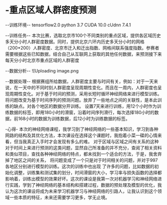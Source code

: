 # -重点区域人群密度预测
--训练环境--
tensorflow2.0
python 3.7
CUDA 10.0
cUdnn 7.4.1

--训练任务--
本次比赛，选取北京市100个不同类别的重点区域，提供各区域历史多天分小时人群密度数据。同时，提供北京六环内历史多天分小时的网格（200*200）人群密度、北京市迁入和迁出指数、网格间联系强度指数。参赛者需要根据这些已知数据，结合自己从互联网上获取的其他任何数据，来预测接下来每天分小时北京市重点区域的人群密度

--数据分析--
![Uploading image.png

--数据处理--
根据赛组所给数据，人群密度主要与时间有关，例如：对于一天来说，在一天中的不同时刻人群密度呈现周期性变化。而且在一周内，人群密度也呈现周期性变化。对于基于时间的预测，采用长短时循环神经网络来进行模型训练。将问题改变为基于时间序列的预测问题。放弃了一些地点之间的关联性，是本此训练的缺点。对各个地区的数据分开训练。
设置7天来进行训练，用12个小时作为训练数据的标签，即用180小时的滑窗，沿着时间序列滑行，每次选择180小时的数据，前168小时的数据为训练数据，后12小时为训练数据的标签。

-心得-
本次的神经网络课程，我学习到了神经网络的一些基本知识，学习到各种网路的结构及其优化方法，本次课设在选择这个课题时，我抱着小菜一碟的心情来看，但当我真正入手时才会发现有多么的难。
对于区域与区域之间有关系的这种对于时间上来进行预测的这类问题，显然自己所准备的并不充分，查阅了相关资料和类似项目，查找各种神经网络的特点，都未找到一个适合的方法，于是，我舍弃掉了地区之间的关系，
将问题变成了一个只是对于时间相关的问题，并对于997各地区分别进行模型的训练。这次的训练中也出现 了许多的问题，比如数据的初始化调整，训练集和测试集的划分，时间滑窗的大小，学习率与损失函数的选择都影响着，训练出模型的效果好坏。这次的课设是我第一次对机器学习和神经网络进行实践，学到了神经网络的基本结构和搭建过程，数据的预处理及模型的优化，我认为这次的课设将成为未来学习机器学习与神经网络的引路人，让我认识到这个领域一些本质的特征，未来还需要学习更多，学无止境。


